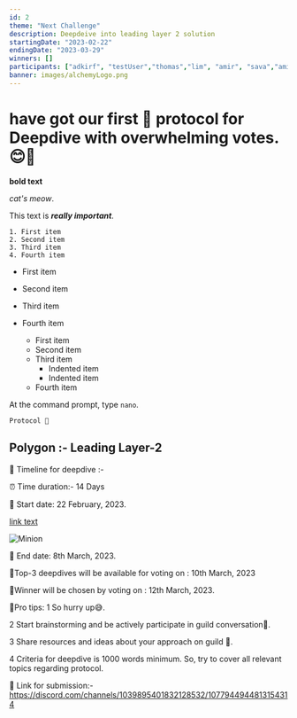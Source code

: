```yaml
---
id: 2
theme: "Next Challenge"
description: Deepdeive into leading layer 2 solution
startingDate: "2023-02-22"
endingDate: "2023-03-29"
winners: []
participants: ["adkirf", "testUser","thomas","lim", "amir", "sava","amina"]
banner: images/alchemyLogo.png
---
```

#   have got our first 🥇 protocol for Deepdive with overwhelming votes.😊👏 


**bold text**

*cat's meow*.


This text is ***really important***.


    1. First item
    2. Second item
    3. Third item
    4. Fourth item


- First item
- Second item
- Third item
- Fourth item


    - First item
    - Second item
    - Third item
        - Indented item
        - Indented item
    - Fourth item

At the command prompt, type `nano`.

    Protocol 📑
Polygon :- Leading Layer-2
-----

📆 Timeline for deepdive :-

⏰ Time duration:- 14 Days

🚩 Start date: 22 February, 2023.

[link text](http://dev.nodeca.com)

![Minion](https://octodex.github.com/images/minion.png)

🚩 End date: 8th March, 2023.

🚩Top-3 deepdives will be available for voting on : 
10th March, 2023

🚩Winner will be chosen by voting on : 12th March, 2023.

📑Pro tips:
    1 So hurry up😅. 

2 Start brainstorming and be actively participate in guild conversation💬. 

3 Share resources and ideas about your approach on guild 💭. 

4 Criteria for deepdive is 1000 words minimum. So, try to cover all relevant topics regarding protocol. 

📎 Link for submission:-
https://discord.com/channels/1039895401832128532/1077944944813154314